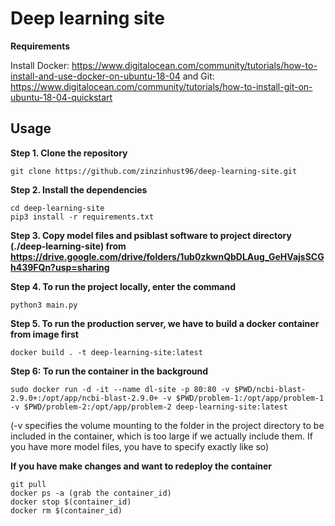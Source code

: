 # Deep learning site

**Requirements**

Install Docker: https://www.digitalocean.com/community/tutorials/how-to-install-and-use-docker-on-ubuntu-18-04 and Git: https://www.digitalocean.com/community/tutorials/how-to-install-git-on-ubuntu-18-04-quickstart

## Usage

**Step 1. Clone the repository**
```
git clone https://github.com/zinzinhust96/deep-learning-site.git
```

**Step 2. Install the dependencies**
```
cd deep-learning-site
pip3 install -r requirements.txt
```

**Step 3. Copy model files and psiblast software to project directory (./deep-learning-site) from https://drive.google.com/drive/folders/1ub0zkwnQbDLAug_GeHVajsSCGh439FQn?usp=sharing**

**Step 4. To run the project locally, enter the command**
```
python3 main.py
```

**Step 5. To run the production server, we have to build a docker container from image first**
```
docker build . -t deep-learning-site:latest
```

**Step 6: To run the container in the background**
```
sudo docker run -d -it --name dl-site -p 80:80 -v $PWD/ncbi-blast-2.9.0+:/opt/app/ncbi-blast-2.9.0+ -v $PWD/problem-1:/opt/app/problem-1 -v $PWD/problem-2:/opt/app/problem-2 deep-learning-site:latest
```
(-v specifies the volume mounting to the folder in the project directory to be included in the container, which is too large if we actually include them. If you have more model files, you have to specify exactly like so)

**If you have make changes and want to redeploy the container**
```
git pull
docker ps -a (grab the container_id)
docker stop $(container_id)
docker rm $(container_id)
```

